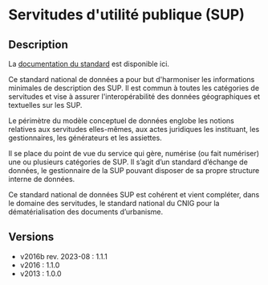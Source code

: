 # Servitudes d'utilité publique (SUP)

## Description
La [documentation du standard](https://cnig.gouv.fr/IMG/pdf/230822_standard_cnig_sup__v2016b_rev2023-08.pdf) est disponible ici.

Ce standard national de données a pour but d'harmoniser les informations minimales de description des SUP. Il est commun à toutes les catégories de servitudes et vise à assurer l'interopérabilité des données géographiques et textuelles sur les SUP.

Le périmètre du modèle conceptuel de données englobe les notions relatives aux servitudes elles-mêmes, aux actes juridiques les instituant, les gestionnaires, les générateurs et les assiettes.

Il se place du point de vue du service qui gère, numérise (ou fait numériser) une ou plusieurs catégories de SUP. Il s’agit d’un standard d’échange de données, le gestionnaire de la SUP pouvant disposer de sa propre structure interne de données.

Ce standard national de données SUP est cohérent et vient compléter, dans le domaine des servitudes, le standard national du CNIG pour la dématérialisation des documents d’urbanisme.


## Versions
- v2016b rev. 2023-08 : 1.1.1
- v2016 : 1.1.0
- v2013 : 1.0.0

